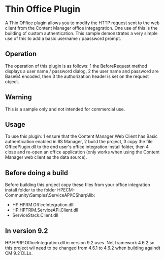 # Thin Office Plugin
A Thin OFfice plugin allows you to modify the HTTP request sent to the web client from the Content Manager office integagration.  One use of this is the building of custom authentication.  This sample demonstrates a very simple use of this to add a basic username / paassword prompt. 

## Operation 
The operation of this plugin is as follows:
 1 the BeforeRequest method displays a user name / password dialog,
 2 the user name and password are Base64 encoded, then
 3 the authorization header is set on the request object.

## Warning
This is a sample only and not intended for commercial use.

## Usage
To use this plugin:
 1 ensure that the Content Manager Web Client has Basic authentication enabled in IIS Manager,
 2 build the project,
 3 copy the file OfficePlugin.dll to the end user's office integration install folder, then
 4 close and re-open an office application (only works when using the Content Manager web client as the data source).


## Before doing a build
Before building this project copy these files from your office integration install folder to the folder HPECM-Community\Samples\ServiceAPI\CSharp\lib:
 * HP.HPRM.OfficeIntegration.dll
 * HP.HPTRIM.ServiceAPI.Client.dll
 * ServiceStack.Client.dll

 ## In version 9.2 
 HP.HPRP.OfficeIntegration.dll in version 9.2 uses .Net framework 4.6.2 so this project wil need to be changed from 4.6.1 to 4.6.2 when building againdt CM 9.2 DLLs.